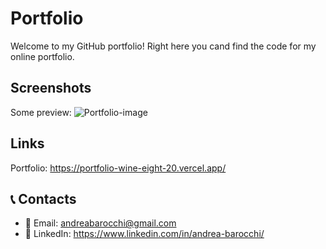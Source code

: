 # Portfolio

Welcome to my GitHub portfolio! Right here you cand find the code for my online portfolio.

## Screenshots

Some preview:
![Portfolio-image]()

## Links

Portfolio: https://portfolio-wine-eight-20.vercel.app/

## 📞 Contacts

- 📨 Email: andreabarocchi@gmail.com
- 📱 LinkedIn: https://www.linkedin.com/in/andrea-barocchi/
